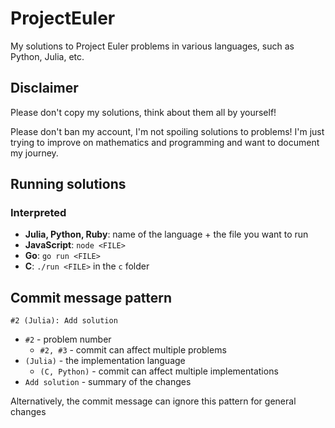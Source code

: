 # ProjectEuler

My solutions to Project Euler problems in various languages, such as Python, Julia, etc.

## Disclaimer

Please don't copy my solutions, think about them all by yourself!

Please don't ban my account, I'm not spoiling solutions to problems! I'm just trying to improve on mathematics and programming and want to document my journey.

## Running solutions

### Interpreted

-   **Julia, Python, Ruby**: name of the language + the file you want to run
-   **JavaScript**: `node <FILE>`
-   **Go**: `go run <FILE>`
-   **C**: `./run <FILE>` in the `c` folder

## Commit message pattern

`#2 (Julia): Add solution`

-   `#2` - problem number
    -   `#2, #3` - commit can affect multiple problems
-   `(Julia)` - the implementation language
    -   `(C, Python)` - commit can affect multiple implementations
-   `Add solution` - summary of the changes

Alternatively, the commit message can ignore this pattern for general changes
